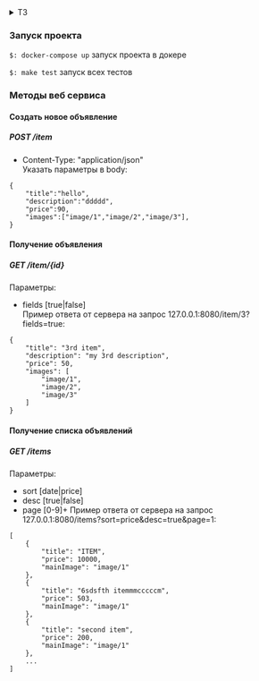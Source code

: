 <details>
  <summary>ТЗ</summary>
   <h2>Написать JSON API для сайта объявлений</h2>
    Необходимо создать сервис для хранения и подачи объявлений. Объявления должны храниться в базе данных. Сервис должен предоставлять API, работающее поверх HTTP в формате JSON.
    
   <h2>Требования</h2>
    <p><li>язык, технологии: Go/Python/PHP/Java/JavaScript, PostgreSQL/MySQL, любой фраемворк (или без него)</li> 
    <li>код должен быть выложен на github</li>
    <li>3 метода: получение списка объявлений, получение одного объявления, создание объявления</li>
    <li>валидация полей (не больше 3 ссылок на фото, описание не больше 1000 символов, название не больше 200 символов)</li></p>  
    
   <h2>Метод получения списка объявлений</h2>
    <p><li>нужна пагинация, на одной странице должно присутствовать 10 объявлений</li>
    <li>нужна возможность сортировки: по цене (возрастание/убывание) и по дате создания (возрастание/убывание)</li>
    <li>поля в ответе: название объявления, ссылка на главное фото (первое в списке), цена</li><p>
    
   <h2>Метод получения конкретного объявления</h2>
    <p><li>обязательные поля в ответе: название объявления, цена, ссылка на главное фото</li>
    <li>опциональные поля (можно запросить, передав параметр fields): описание, ссылки на все фото</li></p>
    
   <h2>Метод создания объявления:</h2>
    <p><li>принимает все вышеперечисленные поля: название, описание, несколько ссылок на фотографии (сами фото загружать никуда не требуется), цена</li>
    <li>возвращает ID созданного объявления и код результата (ошибка или успех)</li></p>
    
   <h2>Усложнения:</h2>
    Не обязательно, но задание может быть выполнено с любым числом усложнений:
    <p><li>написаны юнит тесты</li>
    <li>контейнеризация – возможность поднять проект с помощью `docker-compose up`</li>
    <li>кеширование – для увеличения скорости ответа от сервера, может быть добавлено кеширование (Redis/Memcached)</li></p>  
</details>

### Запуск проекта
`$: docker-compose up` запуск проекта в докере
 
`$: make test` запуск всех тестов

### Методы веб сервиса
#### Создать новое объявление
##### POST /item 
* Content-Type: "application/json"  
Указать параметры в body:
```
{
    "title":"hello",  
    "description":"ddddd", 
    "price":90,
    "images":["image/1","image/2","image/3"],
}
``` 
#### Получение объявления
##### GET /item/{id}
Параметры:
* fields [true|false]  
Пример ответа от сервера на запрос 127.0.0.1:8080/item/3?fields=true:
```
{
    "title": "3rd item",  
    "description": "my 3rd description",  
    "price": 50,  
    "images": [  
        "image/1",  
        "image/2",  
        "image/3"  
    ]
}
```
 
#### Получение списка объявлений
##### GET /items
Параметры:
* sort [date|price]
* desc [true|false]
* page [0-9]+
Пример ответа от сервера на запрос 127.0.0.1:8080/items?sort=price&desc=true&page=1:
```
[
    {
        "title": "ITEM",
        "price": 10000,
        "mainImage": "image/1"
    },
    {
        "title": "6sdsfth itemmmcccccm",
        "price": 503,
        "mainImage": "image/1"
    },
    {
        "title": "second item",
        "price": 200,
        "mainImage": "image/1"
    },
    ...
]
```